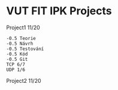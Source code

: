 # VUT FIT IPK Projects

Project1 11/20
```
-0.5 Teorie
-0.5 Návrh
-0.5 Testování
-0.5 Kód
-0.5 Git
TCP 6/7
UDP 1/6
```

Project2 11/20
